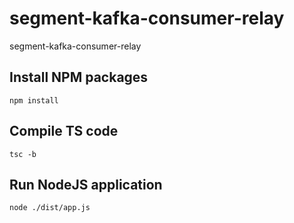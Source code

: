 # segment-kafka-consumer-relay
segment-kafka-consumer-relay

## Install NPM packages
`npm install`

## Compile TS code
`tsc -b`

## Run NodeJS application
`node ./dist/app.js`

